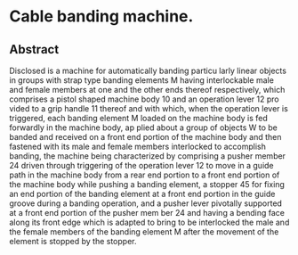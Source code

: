 # Cable banding machine.

## Abstract
Disclosed is a machine for automatically banding particu larly linear objects in groups with strap type banding elements M having interlockable male and female members at one and the other ends thereof respectively, which comprises a pistol shaped machine body 10 and an operation lever 12 pro vided to a grip handle 11 thereof and with which, when the operation lever is triggered, each banding element M loaded on the machine body is fed forwardly in the machine body, ap plied about a group of objects W to be banded and received on a front end portion of the machine body and then fastened with its male and female members interlocked to accomplish banding, the machine being characterized by comprising a pusher member 24 driven through triggering of the operation lever 12 to move in a guide path in the machine body from a rear end portion to a front end portion of the machine body while pushing a banding element, a stopper 45 for fixing an end portion of the banding element at a front end portion in the guide groove during a banding operation, and a pusher lever pivotally supported at a front end portion of the pusher mem ber 24 and having a bending face along its front edge which is adapted to bring to be interlocked the male and the female members of the banding element M after the movement of the element is stopped by the stopper.